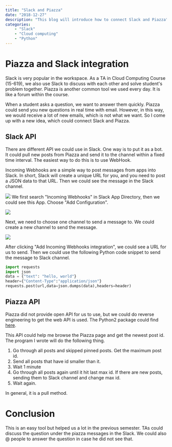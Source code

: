 ```yaml
---
title: "Slack and Piazza"
date: "2018-12-27"
description: "This blog will introduce how to connect Slack and Piazza"
categories:
    - "Slack"
    - "Cloud computing"
    - "Python"
---
```

# Piazza and Slack integration

Slack is very popular in the workspace. As a TA in Cloud Computing Course (15-619), we also use Slack to discuss with each other and solve student's problem together. Piazza is another common tool we used every day. It is like a forum within the course.

When a student asks a question, we want to answer them quickly. Piazza could send you new questions in real time with email. However, in this way, we would receive a lot of new emails, which is not what we want. So I come up with a new idea, which could connect Slack and Piazza. 

## Slack API

There are different API we could use in Slack. One way is to put it as a bot. It could pull new posts from Piazza and send it to the channel within a fixed time interval. The easiest way to do this is to use WebHook. 

Incoming Webhooks are a simple way to post messages from apps into Slack. In short, Slack will create a unique URL for you, and you need to post a JSON data to that URL. Then we could see the message in the Slack channel. 

![](../search.png)
We first search "Incoming Webhooks" in Slack App Directory, then we could see this App. Choose "Add Configuration". 

![](../choose.png)

Next, we need to choose one channel to send a message to. We could create a new channel to send the message.

![](../url.png)

After clicking "Add Incoming Webhooks integration", we could see a URL for us to send. Then we could use the following Python code snippet to send the message to Slack channel. 

```python
import requests
import json
data = {"text": "hello, world"}
header={"Content-Type":"application/json"}
requests.post(url,data=json.dumps(data),headers=header)
```


## Piazza API

Piazza did not provide open API for us to use, but we could do reverse engineering to get the web API is used. The Python2 package could find [here](https://github.com/hfaran/piazza-api). 

This API could help me browse the Piazza page and get the newest post id. The program I wrote will do the following thing. 

1. Go through all posts and skipped pinned posts. Get the maximum post id. 
2. Send all posts that have id smaller than it. 
3. Wait 1 minute
4. Go through all posts again until it hit last max id. If there are new posts, sending them to Slack channel and change max id.
5. Wait again.

In general, it is a pull method. 

# Conclusion

This is an easy tool but helped us a lot in the previous semester. TAs could discuss the question under the piazza messages in the Slack. We could also @ people to answer the question in case he did not see that. 

